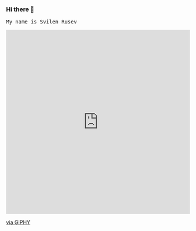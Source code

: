 ### Hi there 👋 

<samp> My name is Svilen Rusev</samp>


<div style="width:100%;height:0;padding-bottom:100%;position:relative;"><iframe src="https://giphy.com/embed/huyZxIJvtqVeRp7QcS" width="100%" height="100%" style="position:absolute" frameBorder="0" class="giphy-embed" allowFullScreen></iframe></div><p><a href="https://giphy.com/gifs/fire-messenger-notif-huyZxIJvtqVeRp7QcS">via GIPHY</a></p>







<!--
**svilen-rusev/svilen-rusev** is a ✨ _special_ ✨ repository because its `README.md` (this file) appears on your GitHub profile.

Here are some ideas to get you started:

- 🔭 I’m currently working on ...
- 🌱 I’m currently learning ...
- 👯 I’m looking to collaborate on ...
- 🤔 I’m looking for help with ...
- 💬 Ask me about ...
- 📫 How to reach me: ...
- 😄 Pronouns: ...
- ⚡ Fun fact: ...
-->
